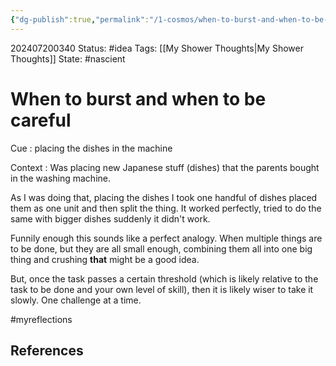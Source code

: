 ```yaml
---
{"dg-publish":true,"permalink":"/1-cosmos/when-to-burst-and-when-to-be-careful/"}
---
```


202407200340
Status: #idea
Tags: [[My Shower Thoughts\|My Shower Thoughts]]
State: #nascient
# When to burst and when to be careful

Cue : placing the dishes in the machine

Context : Was placing new Japanese stuff (dishes) that the parents bought in the washing machine.

As I was doing that, placing the dishes I took one handful of dishes placed them as one unit and then split the thing. It worked perfectly, tried to do the same with bigger dishes suddenly it didn't work.

Funnily enough this sounds like a perfect analogy. When multiple things are to be done, but they are all small enough, combining them all into one big thing and crushing **that** might be a good idea.

But, once the task passes a certain threshold (which is likely relative to the task to be done and your own level of skill), then it is likely wiser to take it slowly. One challenge at a time.

#myreflections 


## References
